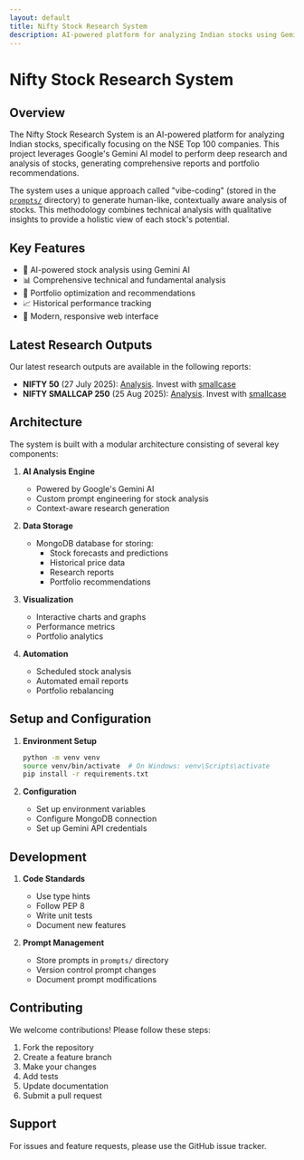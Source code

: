 ```yaml
---
layout: default
title: Nifty Stock Research System
description: AI-powered platform for analyzing Indian stocks using Gemini AI
---
```


# Nifty Stock Research System

## Overview

The Nifty Stock Research System is an AI-powered platform for analyzing Indian stocks, specifically focusing on the NSE Top 100 companies. This project leverages Google's Gemini AI model to perform deep research and analysis of stocks, generating comprehensive reports and portfolio recommendations.

The system uses a unique approach called "vibe-coding" (stored in the [`prompts/`](https://github.com/as1605/nifty-llm-research/tree/main/prompts) directory) to generate human-like, contextually aware analysis of stocks. This methodology combines technical analysis with qualitative insights to provide a holistic view of each stock's potential.

## Key Features

- 🤖 AI-powered stock analysis using Gemini AI
- 📊 Comprehensive technical and fundamental analysis
- 💼 Portfolio optimization and recommendations
- 📈 Historical performance tracking
- 📱 Modern, responsive web interface

## Latest Research Outputs

Our latest research outputs are available in the following reports:

- **NIFTY 50** (27 July 2025): [Analysis](baskets/NIFTY%2050__Jul_27_2025_22_04__N20_K5). Invest with [smallcase](https://smlc.se/MIRds)
- **NIFTY SMALLCAP 250** (25 Aug 2025): [Analysis](baskets/NIFTY%20SMALLCAP%20250__Aug_25_2025_02_40__N50_K10). Invest with [smallcase](https://smlc.se/LBkbT)


## Architecture

The system is built with a modular architecture consisting of several key components:

1. **AI Analysis Engine**
   - Powered by Google's Gemini AI
   - Custom prompt engineering for stock analysis
   - Context-aware research generation

2. **Data Storage**
   - MongoDB database for storing:
     - Stock forecasts and predictions
     - Historical price data
     - Research reports
     - Portfolio recommendations

3. **Visualization**
   - Interactive charts and graphs
   - Performance metrics
   - Portfolio analytics

4. **Automation**
   - Scheduled stock analysis
   - Automated email reports
   - Portfolio rebalancing

## Setup and Configuration

1. **Environment Setup**
   ```bash
   python -m venv venv
   source venv/bin/activate  # On Windows: venv\Scripts\activate
   pip install -r requirements.txt
   ```

2. **Configuration**
   - Set up environment variables
   - Configure MongoDB connection
   - Set up Gemini API credentials

## Development

1. **Code Standards**
   - Use type hints
   - Follow PEP 8
   - Write unit tests
   - Document new features

2. **Prompt Management**
   - Store prompts in `prompts/` directory
   - Version control prompt changes
   - Document prompt modifications

## Contributing

We welcome contributions! Please follow these steps:

1. Fork the repository
2. Create a feature branch
3. Make your changes
4. Add tests
5. Update documentation
6. Submit a pull request

## Support

For issues and feature requests, please use the GitHub issue tracker. 
